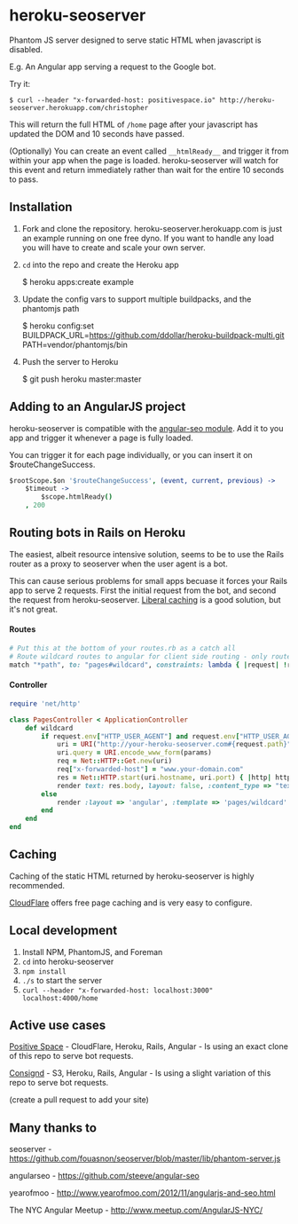# heroku-seoserver

Phantom JS server designed to serve static HTML when javascript is disabled.

E.g. An Angular app serving a request to the Google bot.

Try it:

	$ curl --header "x-forwarded-host: positivespace.io" http://heroku-seoserver.herokuapp.com/christopher

This will return the full HTML of `/home` page after your javascript has updated the DOM and 10 seconds have passed.

(Optionally) You can create an event called `__htmlReady__` and trigger it from within your app when the page is loaded. heroku-seoserver will watch for this event and return immediately rather than wait for the entire 10 seconds to pass.


## Installation

1. Fork and clone the repository. heroku-seoserver.herokuapp.com is just an example running on one free dyno. If you want to handle any load you will have to create and scale your own server. 
2. `cd` into the repo and create the Heroku app 

	$ heroku apps:create example

3. Update the config vars to support multiple buildpacks, and the phantomjs path

	$ heroku config:set BUILDPACK_URL=https://github.com/ddollar/heroku-buildpack-multi.git PATH=vendor/phantomjs/bin

4. Push the server to Heroku

	$ git push heroku master:master


## Adding to an AngularJS project
heroku-seoserver is compatible with the [angular-seo module](https://github.com/steeve/angular-seo). Add it to you app and trigger it whenever a page is fully loaded.

You can trigger it for each page individually, or you can insert it on $routeChangeSuccess.

```coffee
$rootScope.$on '$routeChangeSuccess', (event, current, previous) ->
	$timeout ->
		$scope.htmlReady()
	, 200
```


## Routing bots in Rails on Heroku
The easiest, albeit resource intensive solution, seems to be to use the Rails router as a proxy to seoserver when the user agent is a bot.

This can cause serious problems for small apps becuase it forces your Rails app to serve 2 requests. First the initial request from the bot, and second the request from heroku-seoserver. [Liberal caching](https://github.com/smothers/heroku-seoserver#caching) is a good solution, but it's not great.

#### Routes

```ruby
# Put this at the bottom of your routes.rb as a catch all
# Route wildcard routes to angular for client side routing - only route URIs not URLs like .html or .jpg
match "*path", to: "pages#wildcard", constraints: lambda { |request| !request.path.split('/').last.include?('.') }
```

#### Controller

```ruby
require 'net/http'

class PagesController < ApplicationController
	def wildcard
		if request.env["HTTP_USER_AGENT"] and request.env["HTTP_USER_AGENT"].match(/\(.*https?:\/\/.*\)|Twitterbot/)
			uri = URI("http://your-heroku-seoserver.com#{request.path}")
			uri.query = URI.encode_www_form(params)
			req = Net::HTTP::Get.new(uri)
			req["x-forwarded-host"] = "www.your-domain.com"
			res = Net::HTTP.start(uri.hostname, uri.port) { |http| http.request(req) }
			render text: res.body, layout: false, :content_type => "text/html"
		else
			render :layout => 'angular', :template => 'pages/wildcard'
		end
	end
end
```


## Caching
Caching of the static HTML returned by heroku-seoserver is highly recommended.

[CloudFlare](https://www.cloudflare.com/) offers free page caching and is very easy to configure.


## Local development

1. Install NPM, PhantomJS, and Foreman
2. `cd` into heroku-seoserver
3. `npm install`
4. `./s` to start the server
5. `curl --header "x-forwarded-host: localhost:3000" localhost:4000/home`


## Active use cases
[Positive Space](http://www.positivespace.io) - CloudFlare, Heroku, Rails, Angular - Is using an exact clone of this repo to serve bot requests.

[Consignd](http://www.consignd.com) - S3, Heroku, Rails, Angular - Is using a slight variation of this repo to serve bot requests.

(create a pull request to add your site)


## Many thanks to

seoserver - https://github.com/fouasnon/seoserver/blob/master/lib/phantom-server.js

angularseo - https://github.com/steeve/angular-seo

yearofmoo - http://www.yearofmoo.com/2012/11/angularjs-and-seo.html

The NYC Angular Meetup - http://www.meetup.com/AngularJS-NYC/

